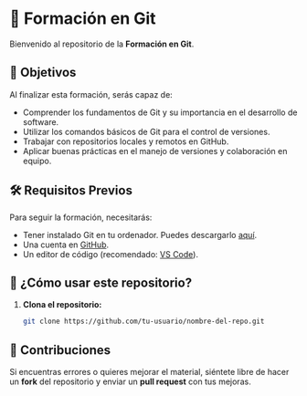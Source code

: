 # 🚀 Formación en Git

Bienvenido al repositorio de la **Formación en Git**.

## 📌 Objetivos
Al finalizar esta formación, serás capaz de:
- Comprender los fundamentos de Git y su importancia en el desarrollo de software.
- Utilizar los comandos básicos de Git para el control de versiones.
- Trabajar con repositorios locales y remotos en GitHub.
- Aplicar buenas prácticas en el manejo de versiones y colaboración en equipo.

## 🛠️ Requisitos Previos
Para seguir la formación, necesitarás:
- Tener instalado Git en tu ordenador. Puedes descargarlo [aquí](https://git-scm.com/downloads).
- Una cuenta en [GitHub](https://github.com/).
- Un editor de código (recomendado: [VS Code](https://code.visualstudio.com/)).

## 🚀 ¿Cómo usar este repositorio?
1. **Clona el repositorio:**
   ```sh
   git clone https://github.com/tu-usuario/nombre-del-repo.git
   ```

## 📢 Contribuciones
Si encuentras errores o quieres mejorar el material, siéntete libre de hacer un **fork** del repositorio y enviar un **pull request** con tus mejoras.
